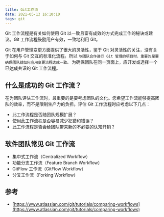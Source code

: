 ```yaml
---
title: Git工作流
date: 2021-05-13 16:10:10
tags: git
---
```


Git 工作流程是有关如何使用 Git 以一致且富有成效的方式完成工作的秘诀或建议。Git 工作流程鼓励用户有效，一致地利用 Git。

Git 在用户管理变更方面提供了很大的灵活性，鉴于 Git 对灵活性的关注，没有关于如何与 Git 交互的标准化流程。所以 `与团队合作进行 Git 管理的项目时，重要的是要确保团队就如何应用变更流程达成一致。` 为确保团队在同一页面上，应开发或选择一个已达成共识的 Git 工作流程。

## 什么是成功的 Git 工作流？

在为团队评估工作流时，最重要的是要考虑团队的文化。您希望工作流能够提高团队的效率，而不是限制生产力的负担。评估 Git 工作流程时应考虑以下几点：

- 此工作流程是否随团队规模扩展？
- 使用此工作流程是否容易减少犯错和错误？
- 此工作流程是否会给团队带来新的不必要的认知开销？

## 软件团队常见 Git 工作流

- 集中式工作流（Centralized Workflow）
- 功能分支工作流（Feature Branch Workflow）
- GitFlow 工作流（GitFlow Workflow）
- 分叉工作流（Forking Workflow）

## 参考

- [https://www.atlassian.com/git/tutorials/comparing-workflows](https://www.atlassian.com/git/tutorials/comparing-workflows)
